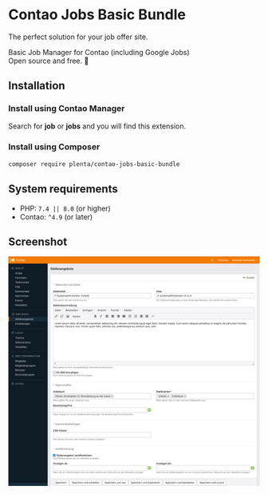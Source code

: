 # Contao Jobs Basic Bundle

The perfect solution for your job offer site.

Basic Job Manager for Contao (including Google Jobs)  
Open source and free. 🚀

## Installation

### Install using Contao Manager

Search for **job** or **jobs** and you will find this extension.

### Install using Composer

```bash
composer require plenta/contao-jobs-basic-bundle
```


## System requirements

- PHP: `7.4 || 8.0` (or higher)
- Contao: `^4.9` (or later)


## Screenshot

![Jobs-Backend-View](docs/jobs-basic-bundle-backend.png)